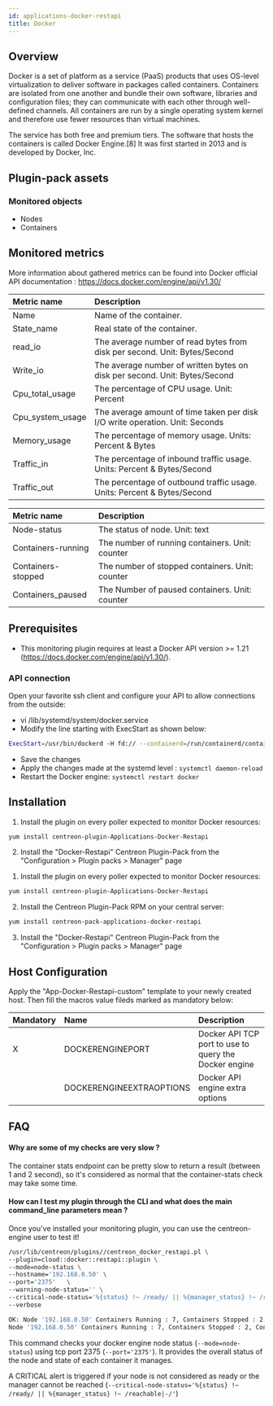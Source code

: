 ```yaml
---
id: applications-docker-restapi
title: Docker
---
```


## Overview

Docker is a set of platform as a service (PaaS) products that uses OS-level virtualization to deliver software in packages called containers. Containers are isolated from one another and bundle their own software, libraries and configuration files; they can communicate with each other through well-defined channels. All containers are run by a single operating system kernel and therefore use fewer resources than virtual machines.

The service has both free and premium tiers. The software that hosts the containers is called Docker Engine.[8] It was first started in 2013 and is developed by Docker, Inc.

## Plugin-pack assets

### Monitored objects

* Nodes
* Containers

## Monitored metrics                                                                                                   

More information about gathered metrics can be found into Docker official API documentation : https://docs.docker.com/engine/api/v1.30/

<!--DOCUSAURUS_CODE_TABS-->
<!--Container-Usage-->

| Metric name     | Description                                                                                  |
| :-------------- | :------------------------------------------------------------------------------------------- |
| Name            | Name of the container.                                                                       |
| State_name      | Real state of the container.                                                                 |
| read_io         | The average number of read bytes from disk per second. Unit: Bytes/Second                    |
| Write_io        | The average number of written bytes on disk per second. Unit: Bytes/Second                   |
| Cpu_total_usage | The percentage of CPU usage. Unit: Percent                                                   |
| Cpu_system_usage| The average amount of time taken per disk I/O write operation. Unit: Seconds                 |
| Memory_usage    | The percentage of memory usage. Units: Percent & Bytes                                       |
| Traffic_in      | The percentage of inbound traffic usage. Units: Percent & Bytes/Second                       |
| Traffic_out     | The percentage of outbound traffic usage. Units: Percent & Bytes/Second                      |

<!--Nodes-Status-->

| Metric name        | Description                                                                                             |
| :----------------- | :------------------------------------------------------------------------------------------------------ |
| Node-status        | The status of node. Unit: text                                                                          |
| Containers-running | The number of running containers. Unit: counter                                                         |
| Containers-stopped | The number of stopped containers. Unit: counter                                                         |
| Containers_paused  | The Number of paused containers. Unit: counter                                                          |

<!--END_DOCUSAURUS_CODE_TABS-->

## Prerequisites

* This monitoring plugin requires at least a Docker API version >= 1.21 (https://docs.docker.com/engine/api/v1.30/).

### API connection

Open your favorite ssh client and configure your API to allow connections from the outside: 
* vi /lib/systemd/system/docker.service
* Modify the line starting with ExecStart as shown below: 

```bash 
ExecStart=/usr/bin/dockerd -H fd:// --containerd=/run/containerd/containerd.sock -H=tcp://0.0.0.0:2375
```

* Save the changes
* Apply the changes made at the systemd level : ```systemctl daemon-reload```
* Restart the Docker engine: ```systemctl restart docker``` 
 
## Installation

<!--DOCUSAURUS_CODE_TABS-->

<!--Online IMP Licence & IT-100 Editions-->

1. Install the plugin on every poller expected to monitor Docker resources:

```bash
yum install centreon-plugin-Applications-Docker-Restapi
```

2. Install the "Docker-Restapi" Centreon Plugin-Pack from the "Configuration > Plugin packs > Manager" page

<!--Offline IMP License-->

1. Install the plugin on every poller expected to monitor Docker resources:

```bash
yum install centreon-plugin-Applications-Docker-Restapi
```

2. Install the Centreon Plugin-Pack RPM on your central server:

```bash
yum install centreon-pack-applications-docker-restapi
```

3. Install the "Docker-Restapi" Centreon Plugin-Pack from the "Configuration > Plugin packs > Manager" page

<!--END_DOCUSAURUS_CODE_TABS-->

## Host Configuration

Apply the "App-Docker-Restapi-custom" template to your newly created host. Then fill the macros value fileds marked as mandatory below: 

| Mandatory   | Name                    | Description                                                                                 |
| :---------- | :---------------------- | :------------------------------------------------------------------------------------------ |
| X           | DOCKERENGINEPORT        | Docker API TCP port to use to query the Docker engine                                       |
|             | DOCKERENGINEEXTRAOPTIONS| Docker API engine extra options                                                             |

## FAQ

#### Why are some of my checks are very slow ?

The container stats endpoint can be pretty slow to return a result (between 1 and 2 second), so it's considered as normal that the container-stats check may take some time. 

#### How can I test my plugin through the CLI and what does the main command_line parameters mean ?

Once you've installed your monitoring plugin, you can use the centreon-engine user to test it! 

```bash
/usr/lib/centreon/plugins//centreon_docker_restapi.pl \
--plugin=cloud::docker::restapi::plugin \
--mode=node-status \
--hostname='192.168.0.50' \
--port='2375'   \
--warning-node-status='' \
--critical-node-status='%{status} !~ /ready/ || %{manager_status} !~ /reachable|-/' \
--verbose

OK: Node '192.168.0.50' Containers Running : 7, Containers Stopped : 2, Containers Paused : 0 | 'containers_running'=7;;;0; 'containers_stopped'=2;;;0; 'containers_paused'=0;;;0;
Node '192.168.0.50' Containers Running : 7, Containers Stopped : 2, Containers Paused : 0
```

This command checks your docker engine node status (```--mode=node-status```) using tcp port 2375 (```--port='2375'```). It provides the overall status of the node and state of each container it manages.

A CRITICAL alert is triggered if your node is not considered as ready or the manager cannot be reached (```--critical-node-status='%{status} !~ /ready/ || %{manager_status} !~ /reachable|-/'```)
